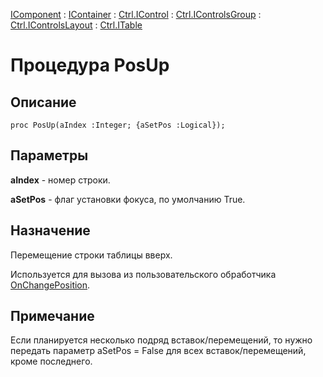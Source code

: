 ﻿---
Link: .Ctrl.ITable.@PosUp
---

[IComponent](topic:Com.Custom.ComClasses.IComponent.Default) :
[IContainer](topic:Com.Custom.ComClasses.IContainer.Default) :
[Ctrl.IControl](topic:Com.Custom.ComClasses.Ctrl.IControl.Default) :
[Ctrl.IControlsGroup](topic:Com.Custom.ComClasses.Ctrl.IControlsGroup.Default) :
[Ctrl.IControlsLayout](topic:Com.Custom.ComClasses.Ctrl.IControlsLayout.Default) :
[Ctrl.ITable](Default)

# Процедура PosUp

## Описание

    proc PosUp(aIndex :Integer; {aSetPos :Logical});

## Параметры

**aIndex** - номер строки.

**aSetPos** - флаг установки фокуса, по умолчанию True.

## Назначение

Перемещение строки таблицы вверх.

Используется для вызова из пользовательского обработчика
[OnChangePosition](topic:.Custom.ComClasses.Ctrl.ITable.OnChangePosition).

## Примечание

Если планируется несколько подряд вставок/перемещений, то нужно
передать параметр aSetPos = False для всех вставок/перемещений, кроме последнего.